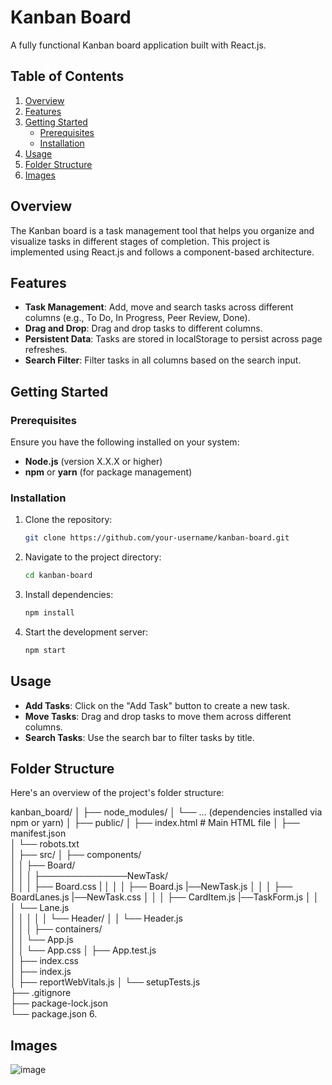 # Kanban Board

A fully functional Kanban board application built with React.js.

## Table of Contents

1. [Overview](#overview)
2. [Features](#features)
3. [Getting Started](#getting-started)
   - [Prerequisites](#prerequisites)
   - [Installation](#installation)
4. [Usage](#usage)
5. [Folder Structure](#folder-structure)
6. [Images](#images)

## Overview

The Kanban board is a task management tool that helps you organize and visualize tasks in different stages of completion. 
This project is implemented using React.js and follows a component-based architecture.

## Features

- **Task Management**: Add, move and search tasks across different columns (e.g., To Do, In Progress, Peer Review, Done).
- **Drag and Drop**: Drag and drop tasks to different columns.
- **Persistent Data**: Tasks are stored in localStorage to persist across page refreshes.
- **Search Filter**: Filter tasks in all columns based on the search input.

## Getting Started

### Prerequisites

Ensure you have the following installed on your system:

- **Node.js** (version X.X.X or higher)
- **npm** or **yarn** (for package management)

### Installation

1. Clone the repository:
   ```bash
   git clone https://github.com/your-username/kanban-board.git
   ```
2. Navigate to the project directory:
   ```bash
   cd kanban-board
   ```
3. Install dependencies:
   ```bash
   npm install
   ```
4. Start the development server:
   ```bash
   npm start
   ```

## Usage

- **Add Tasks**: Click on the "Add Task" button to create a new task.
- **Move Tasks**: Drag and drop tasks to move them across different columns.
- **Search Tasks**: Use the search bar to filter tasks by title.

## Folder Structure

Here's an overview of the project's folder structure:

kanban_board/
│
├── node_modules/
│ └── ... (dependencies installed via npm or yarn)
│
├── public/
│ ├── index.html # Main HTML file
│ ├── manifest.json  
│ └── robots.txt  
│
├── src/
│ ├── components/  
│ │ ├── Board/  
│ │ │ ├──────────────NewTask/  
│ │ │ ├── Board.css      |
│ │ │ ├── Board.js       |──NewTask.js
│ │ │ ├── BoardLanes.js  |──NewTask.css
│ │ │ ├── CardItem.js    |──TaskForm.js
│ │ │ └── Lane.js  
│ │ │
│ │ └── Header/
│ │ └── Header.js  
│ │
│ ├── containers/  
│ │ └── App.js  
│ │ └── App.css
│ ├── App.test.js  
│ ├── index.css  
│ ├── index.js  
│ ├── reportWebVitals.js
│ └── setupTests.js  
├── .gitignore  
├── package-lock.json  
└── package.json 6.

## Images
![image](https://github.com/user-attachments/assets/de7431d7-c715-4104-aeb1-b747157d23e9)

